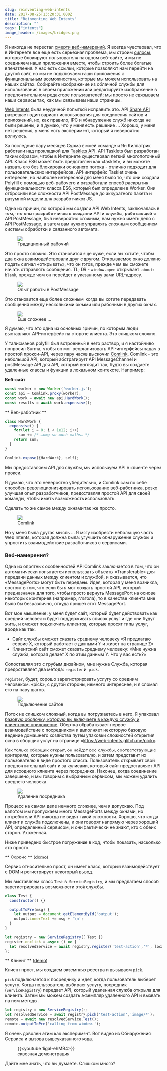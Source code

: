 ```yaml
---
slug: reinventing-web-intents
date: 2017-08-25T13:20:31.000Z
title: "Reinventing Web Intents"
description: ""
tags: ["intents"]
image_header: /images/bridges.png
---
```

Я никогда не перестал [смерти веб-намерений](/what-happened-to-web-intents/). Я всегда чувствовал, что в Интернете все еще есть серьезная проблема, мы строим [силосы](/unintended-silos/), которые блокируют пользователя на одном веб-сайте, и мы не соединяем наши приложения вместе, чтобы строить более богатые впечатления. У нас есть ссылки, которые позволяют нам перейти на другой сайт, но мы не подключаем наши приложения к функциональным возможностям, которые мы можем использовать на наших сайтах. Собирайте изображение из облачной службы для использования в своем приложении или редактируйте изображение в предпочтительном редакторе пользователей; мы просто не связываем наши сервисы так, как мы связываем наши страницы.

[Web Intents](https://en.wikipedia.org/wiki/Web_Intents) была неудачной попыткой исправить это. API [Share API](/navigator.share/) разрешает один вариант использования для соединения сайтов и приложений, но, как правило, IPC и обнаружение служб никогда не были решены, и я думаю, что у меня есть решение ... Хорошо, у меня нет решения, у меня есть эксперимент, который я невероятно волнуюсь.

За последние пару месяцев Сурма в моей команде и Ян Килпатрик работали над прокладкой для [Tasklets API](https://github.com/GoogleChromeLabs/tasklets). API Tasklets был разработан таким образом, чтобы в Интернете существовал легкий многопоточный API. Класс ES6 может быть представлен как «tasklet», и вы можете назвать его без блокировки основного потока - отлично подходит для пользовательских интерфейсов. API-интерфейс Tasklet очень интересен, но наиболее интересной для меня было то, что они создали Polyfill с помощью веб-рабочего и разработали способ раскрытия функциональности класса ES6, который был определен в Worker. Они отбросили все сложности API PostMessage до аккуратного пакета и разумной модели для разработчиков JS.

Одна из причин, по которой мы создали API Web Intents, заключалась в том, что опыт разработчиков в создании API и службы, работающей с API PostMessage, был невероятно сложным, вам нужно иметь дело с API PostMessage, а затем вам нужно управлять сложным сообщением системы обработки и связанного автомата.

<figure><img src="/images/worker-dx.png"><figcaption> Традиционный рабочий </figcaption></figure>

Это просто сложно. Это становится еще хуже, если вы хотите, чтобы два окна взаимодействовали друг с другом. Открываемое окно должно подать сигнал «открывать», что он готов, прежде чем вы сможете начать отправлять сообщения. TL; DR - `window.open` открывает` about: blank`, прежде чем он перейдет к указанному вами URL-адресу.

<figure><img src="/images/window-dx.png"><figcaption> Опыт работы в PostMessage </figcaption></figure>

Это становится еще более сложным, когда вы хотите передавать сообщения между несколькими окнами или рабочими в других окнах.

<figure><img src="/images/complex-workers.png"><figcaption> Еще сложнее ... </figcaption></figure>

Я думаю, что это одна из основных причин, по которым люди выставляют API-интерфейс на стороне клиента. Это слишком сложно.

У талисманов polyfill был встроенный в него раствор, и я настойчиво попросил Surma, чтобы он мог реорганизовать API-интерфейсы задач в простой прокси-API, через пару часов выскочил [Comlink](https://github.com/GoogleChromeLabs/comlink/). Comlink - это небольшой API, который абстрагирует API MessageChannel и postMessage API для API, который выглядит так, будто вы создаете удаленные классы и функции в локальном контексте. Например:


**Веб-сайт**


```javascript
const worker = new Worker('worker.js');
const api = Comlink.proxy(worker);
const work = await new api.HardWork();
const results = await work.expensive();
```



** Веб-работник **


```javascript
class HardWork {
  expensive() {
    for(let i = 0; i < 1e12; i++)
      sum += /* …omg so much maths… */
    return sum;
  }
}

Comlink.expose({HardWork}, self);
```


Мы предоставляем API для службы, мы используем API в клиенте через прокси.

Я думаю, что это невероятно убедительно, и Comlink сам по себе способен революционизировать использование веб-работника, резко улучшая опыт разработчиков, предоставляя простой API для своей команды, чтобы иметь возможность использовать.

Сделать то же самое между окнами так же просто.

<figure><img src="/images/comlink.png"><figcaption> Comlink </figcaption></figure>

Но у меня была другая мысль ... Я могу изобрести небольшую часть Web Intents, которая должна была: улучшить обнаружение службы и упростить взаимодействие разработчиков с сервисами.

### Веб-намерения?

Одна из опрятных особенностей API Comlink заключается в том, что он автоматически попытается использовать объекты «Transferable» для передачи данных между клиентом и службой, и оказывается, что «MessagePorts» могут быть переданы. Идея, которая у меня возникла, состоит в том, что если бы я мог создать простой API, который предназначен для того, чтобы просто вернуть MessagePort на основе некоторых критериев (например, глагола), то в качестве клиента мне было бы безразлично, откуда пришел этот MessagePort.

Вот мое мышление: у меня будет сайт, который будет действовать как средний человек и будет поддерживать список услуг и где они будут жить, и сможет подключить клиентов, которые просят типы услуг, вроде как так.


* Сайт службы сможет сказать среднему человеку «Я предлагаю сервис X, который работает с данными Y и живет на странице Z»
* Клиентский сайт сможет сказать среднему человеку: «Мне нужна служба, которая делает X по этим данным Y. Что у вас есть?»

Сопоставляя это с грубым дизайном, мне нужна Служба, которая предоставляет два метода: `register` и` pick`.

`register`, будет, хорошо зарегистрировать услугу со средним человеком. «pick», с другой стороны, немного интереснее, и я сломал его на пару шагов.

<figure><img src="/images/webintents-step-1.png"><figcaption> Подключение сайтов </figcaption></figure>

Поток не слишком сложный, когда вы погружаетесь в него. Я упаковал [базовую оболочку, которую вы включаете в каждую службу и клиентское приложение](https://web-intents.glitch.me/scripts/service.js). Обертка обрабатывает первое взаимодействие с посредником и выполняет некоторую базовую ведение домашнего хозяйства путем упаковки сложностей открытия окна в сборщик услуг на странице «https://web-intents.glitch.me/pick».

Как только сборщик открыт, он найдет все службы, соответствующие критериям, которые нужны пользователю, и затем представит их пользователю в виде простого списка. Пользователь открывает свой предпочтительный сайт и за кулисами, который сайт предоставляет API для исходного клиента через посредника. Наконец, когда соединение завершено, и мы говорим с выбранным сервисом, мы можем удалить среднего человека.

<figure><img src="/images/webintents-step-2.png"><figcaption> Удаление посредника </figcaption></figure>

Процесс на самом деле немного сложнее, чем я допускаю. Под капотом мы пропускаем много MessagePorts между окнами, но потребители API никогда не видят такой сложности. Хорошо, что когда клиент и служба подключены, и они говорят напрямую через хороший API, определенный сервисом, и они фактически не знают, кто с обеих сторон. Ухоженная.

Ниже приведено быстрое погружение в код, чтобы показать, насколько это просто.


** Сервис ** ([demo](https://web-intents-service-1.glitch.me/))

Сервис относительно прост, он имеет класс, который взаимодействует с DOM и регистрирует некоторый вывод.

Мы выставляем класс `Test` в` ServiceRegistry`, и мы предлагаем способ зарегистрировать возможности этой службы.


```javascript
class Test {
  constructor() {}

  outputToPre(msg) {
    let output = document.getElementById('output');
    output.innerText += msg + '\n';
  }
}

let registry = new ServiceRegistry({ Test })
register.onclick = async () => {    
  let resolvedService = await registry.register('test-action','*', location.href);  
};
```



** Клиент ** ([demo](https://web-intents-client.glitch.me/))

Клиент прост, мы создаем экземпляр реестра и вызываем `pick`.

`pick` подключается к посреднику и ждет, когда пользователь выберет услугу. Когда пользователь выбирает услугу, посредник (`ServiceRegistry`) передает API, который удаленная служба открыла для клиента. Затем мы можем создать экземпляр удаленного API и вызвать на нем методы.


```javascript
let registry = new ServiceRegistry();
let resolvedService = await registry.pick('test-action','image/*');
remote = await new resolvedService.Test();
remote.outputToPre('calling from window.');
```


Я очень доволен этим как эксперимент. Вот видео из Обнаружения Сервиса и вызова вышеуказанного кода.

<figure> {{&lt;youtube 1igal-ehMB4&gt;}} <figcaption> сквозная демонстрация </figcaption></figure>

Дайте мне знать, что вы думаете. Слишком много?